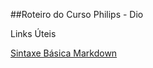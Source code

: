 
##Roteiro do Curso Philips - Dio

Links Úteis

[Sintaxe Básica Markdown](https://www.markdownguide.org/basic-syntax/)

